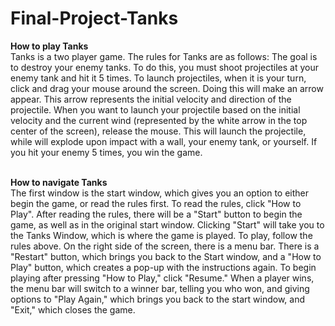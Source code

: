 # Final-Project-Tanks
<b>How to play Tanks</b> </br>
Tanks is a two player game. The rules for Tanks are as follows: The goal is to destroy your enemy tanks. To do this, you must shoot projectiles at your enemy tank and hit it 5 times. To launch projectiles, when it is your turn, click and drag your mouse around the screen. Doing this will make an arrow appear. This arrow represents the initial velocity and direction of the projectile. When you want to launch your projectile based on the initial velocity and the current wind (represented by the white arrow in the top center of the screen), release the mouse. This will launch the projectile, while will explode upon impact with a wall, your enemy tank, or yourself. If you hit your enemy 5 times, you win the game. </br> </br>

<b>How to navigate Tanks</b> </br>
The first window is the start window, which gives you an option to either begin the game, or read the rules first. To read the rules, click "How to Play". After reading the rules, there will be a "Start" button to begin the game, as well as in the original start window. Clicking "Start" will take you to the Tanks Window, which is where the game is played. To play, follow the rules above. On the right side of the screen, there is a menu bar. There is a "Restart" button, which brings you back to the Start window, and a "How to Play" button, which creates a pop-up with the instructions again. To begin playing after pressing "How to Play," click "Resume." When a player wins, the menu bar will switch to a winner bar, telling you who won, and giving options to "Play Again," which brings you back to the start window, and "Exit," which closes the game. </br> </br>